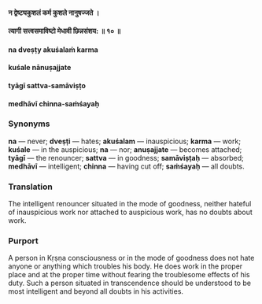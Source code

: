 #### न द्वेष्ट्यकुशलं कर्म कुशले नानुषज्जते ।
#### त्यागी सत्त्वसमाविष्टो मेधावी छिन्नसंशय: ॥ १० ॥

#### na dveṣṭy akuśalaṁ karma
#### kuśale nānuṣajjate
#### tyāgī sattva-samāviṣṭo
#### medhāvī chinna-saṁśayaḥ

### Synonyms

**na** — never; **dveṣṭi** — hates; **akuśalam** — inauspicious; **karma** — work; **kuśale** — in the auspicious; **na** — nor; **anuṣajjate** — becomes attached; **tyāgī** — the renouncer; **sattva** — in goodness; **samāviṣṭaḥ** — absorbed; **medhāvī** — intelligent; **chinna** — having cut off; **saṁśayaḥ** — all doubts.

### Translation

The intelligent renouncer situated in the mode of goodness, neither hateful of inauspicious work nor attached to auspicious work, has no doubts about work.

### Purport

A person in Kṛṣṇa consciousness or in the mode of goodness does not hate anyone or anything which troubles his body. He does work in the proper place and at the proper time without fearing the troublesome effects of his duty. Such a person situated in transcendence should be understood to be most intelligent and beyond all doubts in his activities.